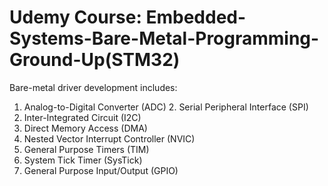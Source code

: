 # Udemy Course: Embedded-Systems-Bare-Metal-Programming-Ground-Up(STM32)

Bare-metal driver development includes:
1. Analog-to-Digital Converter (ADC)
​2. Serial Peripheral Interface (SPI)
3. Inter-Integrated Circuit (I2C)
4. Direct Memory Access (DMA)
5. Nested Vector Interrupt Controller (NVIC)
6. General Purpose Timers (TIM)
7. System Tick Timer (SysTick)
8. General Purpose Input/Output (GPIO)
